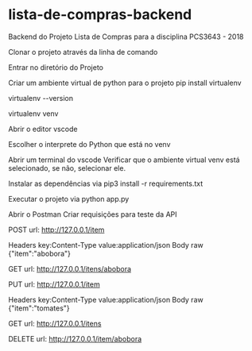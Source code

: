 # lista-de-compras-backend
Backend do Projeto Lista de Compras para a disciplina PCS3643 - 2018

Clonar o projeto através da linha de comando

Entrar no diretório do Projeto

Criar um ambiente virtual de python para o projeto 
pip install virtualenv

virtualenv --version

virtualenv venv

Abrir o editor vscode

Escolher o interprete do Python que está no venv

Abrir um terminal do vscode
Verificar que o ambiente virtual venv está selecionado, se não, selecionar ele.

Instalar as dependências via 
pip3 install -r requirements.txt

Executar o projeto via 
python app.py

Abrir o Postman
Criar requisições para teste da API

POST
url: http://127.0.0.1/item

Headers
key:Content-Type
value:application/json
Body
raw
{"item":"abobora"}

GET
url: http://127.0.0.1/itens/abobora

PUT
url: http://127.0.0.1/item

Headers
key:Content-Type 
value:application/json
Body
raw
{"item":"tomates"}

GET
url: http://127.0.0.1/itens

DELETE
url: http://127.0.0.1/item/abobora

